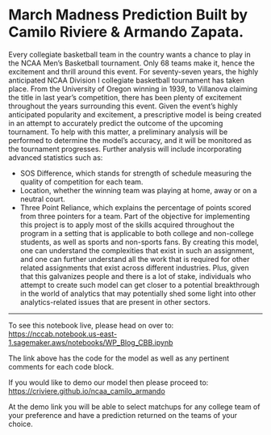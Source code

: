 # March Madness Prediction Built by Camilo Riviere &amp; Armando Zapata.

Every collegiate basketball team in the country wants a chance to play in the NCAA Men’s Basketball tournament. Only 68 teams make it, hence the excitement and thrill around this event. For seventy-seven years, the highly anticipated NCAA Division I collegiate basketball tournament has taken place. From the University of Oregon winning in 1939, to Villanova claiming the title in last year’s competition, there has been plenty of excitement throughout the years surrounding this event. 
Given the event’s highly anticipated popularity and excitement, a prescriptive model is being created in an attempt to accurately predict the outcome of the upcoming tournament. To help with this matter, a preliminary analysis will be performed to determine the model’s accuracy, and it will be monitored as the tournament progresses. Further analysis will include incorporating advanced statistics such as:
-	SOS Difference, which stands for strength of schedule measuring the quality of competition for each team.
-	Location, whether the winning team was playing at home, away or on a neutral court. 
-	Three Point Reliance, which explains the percentage of points scored from three pointers for a team. 
Part of the objective for implementing this project is to apply most of the skills acquired throughout the program in a setting that is applicable to both college and non-college students, as well as sports and non-sports fans. By creating this model, one can understand the complexities that exist in such an assignment, and one can further understand all the work that is required for other related assignments that exist across different industries. Plus, given that this galvanizes people and there is a lot of stake, individuals who attempt to create such model can get closer to a potential breakthrough in the world of analytics that may potentially shed some light into other analytics-related issues that are present in other sectors.

---
To see this notebook live, please head on over to: 
https://nccab.notebook.us-east-1.sagemaker.aws/notebooks/WP_Blog_CBB.ipynb

The link above has the code for the model as well as any pertinent comments for each code block.

If you would like to demo our model then please proceed to: 
https://criviere.github.io/ncaa_camilo_armando

At the demo link you will be able to select matchups for any college team of your preference and have a prediction returned on the teams of your 
choice.
